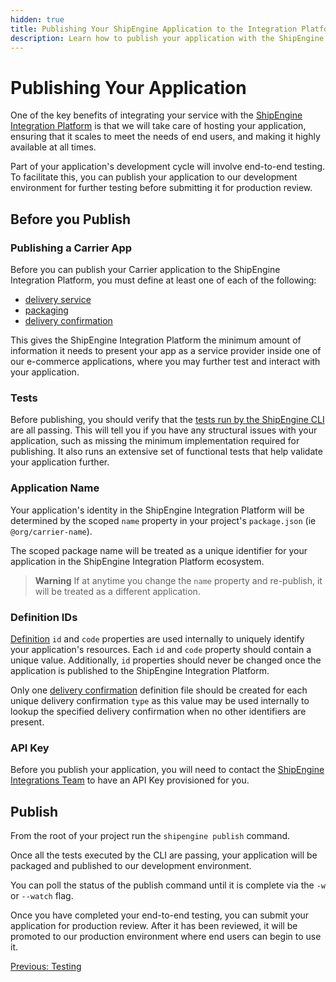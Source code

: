 ```yaml
---
hidden: true
title: Publishing Your ShipEngine Application to the Integration Platform
description: Learn how to publish your application with the ShipEngine CLI
---
```


Publishing Your Application
===========================

One of the key benefits of integrating your service with the [ShipEngine Integration Platform](./index.md) is that we will take care of hosting your application, ensuring that it scales to meet the
needs of end users, and making it highly available at all times.

Part of your application's development cycle will involve end-to-end testing. To facilitate this, you can publish your application to our development environment for further testing before submitting it for production review.

Before you Publish
------------------

### Publishing a Carrier App
Before you can publish your Carrier application to the ShipEngine Integration Platform, you must define at least one of each of the following:
- [delivery service](./reference/delivery-service.md)
- [packaging](./reference/packaging.md)
- [delivery confirmation](./reference/delivery-confirmation.md)

This gives the ShipEngine Integration Platform the minimum amount of information it needs to present your app as a service provider inside one of our e-commerce applications,
where you may further test and interact with your application.

### Tests
Before publishing, you should verify that the [tests run by the ShipEngine CLI](testing/index.md) are all passing. This will tell you if you have any structural
issues with your application, such as missing the minimum implementation required for publishing. It also runs an extensive set
of functional tests that help validate your application further.

### Application Name
Your application's identity in the ShipEngine Integration Platform will be determined by the scoped `name` property in your project's `package.json` (ie `@org/carrier-name`).

The scoped package name will be treated as a unique identifier for your application in the ShipEngine Integration Platform ecosystem.

> **Warning**
> If at anytime you change the `name` property and re-publish, it will be treated as a different application.


### Definition IDs

[Definition](structure.md#definitions) `id` and `code` properties are used internally to uniquely identify your application's resources.
Each `id` and `code` property should contain a unique value. Additionally, `id` properties should
never be changed once the application is published to the ShipEngine Integration Platform.

Only one [delivery confirmation](./reference/delivery-confirmation.md) definition file should be created for
each unique delivery confirmation `type` as this value may be used internally to lookup the specified delivery confirmation
when no other identifiers are present.




### API Key
Before you publish your application, you will need to contact the [ShipEngine Integrations Team](mailto:lewis.zhang@shipstation.com) to have an API Key provisioned for you.


Publish
-------
From the root of your project run the `shipengine publish` command.

Once all the tests executed by the CLI are passing, your application will be packaged and published to our development environment.

You can poll the status of the publish command until it is complete via the `-w` or `--watch` flag.

Once you have completed your end-to-end testing, you can submit your application for production review. After it has been reviewed, it will be promoted to our production environment where
end users can begin to use it.

<div class="previous-next-nav">
  <a class="button button-small button-secondary" href="./testing/index.md">Previous: Testing</a>
</div>
